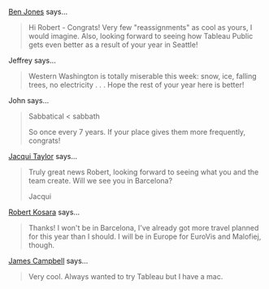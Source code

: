 <a href="http://dataremixed.com" rel="nofollow noopener" target="_blank">Ben Jones</a> says…
>	Hi Robert - Congrats! Very few "reassignments" as cool as yours, I would imagine. Also, looking forward to seeing how Tableau Public gets even better as a result of your year in Seattle!

Jeffrey says…
>	Western Washington is totally miserable this week: snow, ice, falling trees, no electricity . . . Hope the rest of your year here is better!

John says…
>	Sabbatical &lt; sabbath
>	
>	So once every 7 years. If your place gives them more frequently, congrats!

<a href="http://www.flyingbinary.com" rel="nofollow noopener" target="_blank">Jacqui Taylor</a> says…
>	Truly great news Robert, looking forward to seeing what you and the team create. Will we see you in Barcelona?
>	
>	Jacqui

<a href="/about" rel="nofollow noopener" target="_blank">Robert Kosara</a> says…
>	Thanks! I won't be in Barcelona, I've already got more travel planned for this year than I should. I will be in Europe for EuroVis and Malofiej, though.

<a href="http://jamescampbell.us" rel="nofollow noopener" target="_blank">James Campbell</a> says…
>	Very cool. Always wanted to try Tableau but I have a mac.
